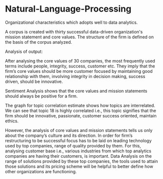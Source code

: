 # Natural-Language-Processing
Organizational characteristics which adopts well to data analytics.

A corpus is created with thirty successful data-driven organization's mission statement and core values. The structure of the firm is defined on the basis of the corpus analyzed. 

Analysis of output:

After analysing the core values of 30 companies, the most frequently used terms include
people, integrity, success, customer etc. They imply that the firm’s core
values should be more customer focused by maintaining good relationship with them, involving
integrity in decision making, success driven, should be innovative.

Sentiment Analysis shows that  the core values and mission statements should always be positive for a firm.

The graph for topic correlation estimate shows how topics are interrelated. We can see that topic 18 is highly
correlated i.e., this topic signifies that the firm should be innovative, passionate, customer
success oriented, maintain ethics.

However, the analysis of core values and mission statements tells us only about the company’s culture and its
direction. In order for firm’s restructuring to be successful focus has to be laid on leading
technology used by top companies, range of quality provided by them. For this, analysing
customer base i.e., various industries from which top analytics companies are having their
customers, is important. Data Analysis on the range of solutions provided by these top companies, the tools
used to attain those solutions and its pricing scheme will be helpful to better define how other
organizations are functioning.
